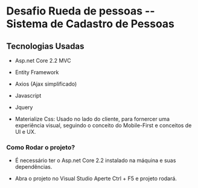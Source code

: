 
# Desafio Rueda de pessoas -- Sistema de Cadastro de Pessoas

## Tecnologias Usadas

- Asp.net Core 2.2 MVC

- Entity Framework 

- Axios (Ajax simplificado)

- Javascript

- Jquery

- Materialize Css: Usado no lado do cliente, para fornercer uma experiência visual, seguindo o conceito do Mobile-First e conceitos de UI e UX.


### Como Rodar o projeto?


- É necessário ter o Asp.net Core 2.2 instalado na máquina e suas dependências.


- Abra o projeto no Visual Studio Aperte Ctrl + F5 e projeto rodará.

